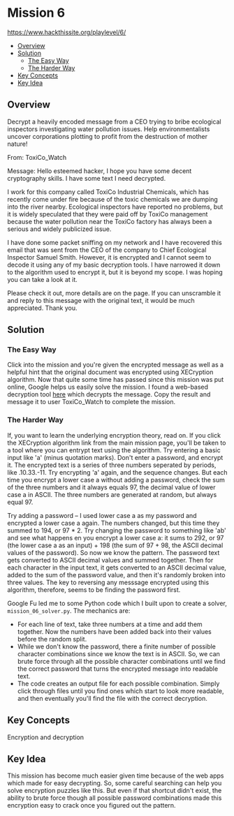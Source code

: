 # Mission 6
https://www.hackthissite.org/playlevel/6/

- [Overview](#overview)
- [Solution](#solution)
  * [The Easy Way](#the-easy-way)
  * [The Harder Way](#the-harder-way)
- [Key Concepts](#key-concepts)
- [Key Idea](#key-idea)

## Overview
Decrypt a heavily encoded message from a CEO trying to bribe ecological
inspectors investigating water pollution issues. Help environmentalists uncover
corporations plotting to profit from the destruction of mother nature!

From: ToxiCo_Watch

Message: Hello esteemed hacker, I hope you have some decent cryptography skills.
I have some text I need decrypted.

I work for this company called ToxiCo Industrial Chemicals, which has recently
come under fire because of the toxic chemicals we are dumping into the river
nearby. Ecological inspectors have reported no problems, but it is widely
speculated that they were paid off by ToxiCo management because the water
pollution near the ToxiCo factory has always been a serious and widely
publicized issue.

I have done some packet sniffing on my network and I have recovered this email
that was sent from the CEO of the company to Chief Ecological Inspector Samuel
Smith. However, it is encrypted and I cannot seem to decode it using any of my
basic decryption tools. I have narrowed it down to the algorithm used to encrypt
it, but it is beyond my scope. I was hoping you can take a look at it.

Please check it out, more details are on the page. If you can unscramble it and
reply to this message with the original text, it would be much appreciated.
Thank you.

## Solution
### The Easy Way
Click into the mission and you're given the encrypted message as well as a
helpful hint that the original document was encrypted using XECryption
algorithm. Now that quite some time has passed since this mission was put
online, Google helps us easily solve the mission. I found a web-based decryption
tool [here](http://telmo.pt/xecryption/) which decrypts the message. Copy the
result and message it to user ToxiCo_Watch to complete the mission.

### The Harder Way
If, you want to learn the underlying encryption theory, read on. If you click
the XECryption algorithm link from the main mission page, you'll be taken to a
tool where you can entrypt text using the algorithm. Try entering a basic input
like 'a' (minus quotation marks). Don't enter a password, and encrypt it. The
encrypted text is a series of three numbers seperated by periods, like
.10.33.-11. Try encrypting 'a' again, and the sequence changes. But each time
you encrypt a lower case a without adding a password, check the sum of the three
numbers and it always equals 97, the decimal value of lower case a in ASCII. The
three numbers are generated at random, but always equal 97.

Try adding a password – I used lower case a as my password and encrypted a lower
case a again. The numbers changed, but this time they summed to 194, or 97 * 2.
Try changing the password to something like 'ab' and see what happens en you
encrypt a lower case a: it sums to 292, or 97 (the lower case a as an input) +
198 (the sum of 97 + 98, the ASCII decimal values of the password). So now we
know the pattern. The password text gets converted to ASCII decimal values and
summed together. Then for each character in the input text, it gets converted to
an ASCII decimal value, added to the sum of the password value, and then it's
randomly broken into three values. The key to reversing any messsage encrypted
using this algorithm, therefore, seems to be finding the password first.

Google Fu led me to some Python code which I built upon to create a solver,
`mission_06_solver.py`. The mechanics are:
* For each line of text, take three
numbers at a time and add them together. Now the numbers have been added back
into their values before the random split.
* While we don't know the password, there a finite number of possible character
combinations since we know the text is in ASCII. So, we can brute force through
all the possible character combinations until we find the correct password that
turns the encrypted message into readable text.
* The code creates an output file for each possible combination. Simply click
through files until you find ones which start to look more readable, and then
eventually you'll find the file with the correct decryption.

## Key Concepts
Encryption and decryption

## Key Idea
This mission has become much easier given time because of the web apps which
made for easy decrypting. So, some careful searching can help you solve
encryption puzzles like this. But even if that shortcut didn't exist, the
ability to brute force though all possible password combinations made this
encryption easy to crack once you figured out the pattern.